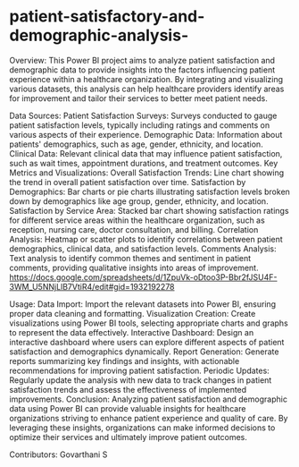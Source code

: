 # patient-satisfactory-and-demographic-analysis-

Overview: This Power BI project aims to analyze patient satisfaction and demographic data to provide insights into the factors influencing patient experience within a healthcare organization. By integrating and visualizing various datasets, this analysis can help healthcare providers identify areas for improvement and tailor their services to better meet patient needs.

Data Sources: Patient Satisfaction Surveys: Surveys conducted to gauge patient satisfaction levels, typically including ratings and comments on various aspects of their experience. Demographic Data: Information about patients' demographics, such as age, gender, ethnicity, and location. Clinical Data: Relevant clinical data that may influence patient satisfaction, such as wait times, appointment durations, and treatment outcomes. Key Metrics and Visualizations: Overall Satisfaction Trends: Line chart showing the trend in overall patient satisfaction over time. Satisfaction by Demographics: Bar charts or pie charts illustrating satisfaction levels broken down by demographics like age group, gender, ethnicity, and location. Satisfaction by Service Area: Stacked bar chart showing satisfaction ratings for different service areas within the healthcare organization, such as reception, nursing care, doctor consultation, and billing. Correlation Analysis: Heatmap or scatter plots to identify correlations between patient demographics, clinical data, and satisfaction levels. Comments Analysis: Text analysis to identify common themes and sentiment in patient comments, providing qualitative insights into areas of improvement. https://docs.google.com/spreadsheets/d/1ZpuVk-oDtoo3P-Bbr2fJSU4F-3WM_U5NNjLlB7VtiR4/edit#gid=1932192278

Usage: Data Import: Import the relevant datasets into Power BI, ensuring proper data cleaning and formatting. Visualization Creation: Create visualizations using Power BI tools, selecting appropriate charts and graphs to represent the data effectively. Interactive Dashboard: Design an interactive dashboard where users can explore different aspects of patient satisfaction and demographics dynamically. Report Generation: Generate reports summarizing key findings and insights, with actionable recommendations for improving patient satisfaction. Periodic Updates: Regularly update the analysis with new data to track changes in patient satisfaction trends and assess the effectiveness of implemented improvements. Conclusion: Analyzing patient satisfaction and demographic data using Power BI can provide valuable insights for healthcare organizations striving to enhance patient experience and quality of care. By leveraging these insights, organizations can make informed decisions to optimize their services and ultimately improve patient outcomes.

Contributors: Govarthani S
